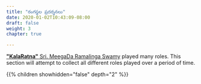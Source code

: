 ```yaml
---
title: "రంగస్థల ప్రదర్శనలు"
date: 2020-01-02T10:43:09-08:00
draft: false
weight: 3
chapter: true

---
```


[**"KalaRatna"** Sri. MeegaDa Ramalinga Swamy](/home/meegada) played many roles. This section will attempt to collect all different roles played over a period of time.

{{% children showhidden="false" depth="2" %}}
